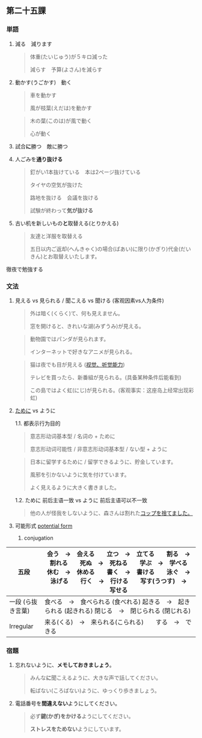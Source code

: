 ## 第二十五課

### 単語

1. 減る　減ります

    > 体重(たいじゅう)が５キロ減った
    > 
    > 減らす　予算(よさん)を減らす

1. 動かす(うごかす)　動く

    > 車を動かす
    >
    > 風が枝葉(えだは)を動かす
    
    > 木の葉(このは)が風で動く
    >
    > 心が動く

1. 試合**に**勝つ　敵に勝つ

1. 人ごみを**通り抜ける**

    > 釘がい1本抜けている　本は2ページ抜けている
    >
    > タイヤの空気が抜けた
    >
    > 路地を抜ける　会議を抜ける
    >
    > 試験が終わって**気が抜ける**

1. 古い机を新しいもの**と**取替える(とりかえる)

    > 友達と洋服を取替える
    >
    > 五日以内ご返却(へんきゃく)の場合(ばあい)に限り(かぎり)代金(だいきん)とお取替えいたします。

徹夜で勉強する

### 文法

1. 見える vs 見られる / 聞こえる vs 聞ける (客观因素vs人为条件)

    > 外は暗く(くらく)て、何も見えません。
    >
    > 窓を開けると、きれいな湖(みずうみ)が見える。

    > 動物園ではパンダが見られます。
    >
    > インターネットで好きなアニメが見られる。

    > 猫は夜でも目が見える ([视觉、听觉能力](https://www.sigure.tw/learn-japanese/mix/difference/mieru-mirareru.php))
    >
    > テレビを買ったら、新番組が見られる。(具备某种条件后能看到)
    >
    > この島ではよく虹(にじ)が見られる。(客观事实：这座岛上经常出现彩虹)

1. [ために](./ch33_20231202.md) vs ように

    1.1. 都表示行为目的

    > 意志形动词基本型 / 名词の + ために
    >
    > 意志形动词可能性 / 非意志形动词基本型 / ない型 + ように

    > 日本に留学するために / 留学できるように、貯金しています。
    >
    > 風邪を引かないように気を付けています。
    >
    > よく見えるように大きく書きました。

    1.2. ために 前后主语一致 vs ように 前后主语可以不一致

    > 他の人が怪我をしないように、森さんは割れた[コップを捨てました。](./ch30_20231111.md)

1. 可能形式 [potential form](https://www.tofugu.com/japanese-grammar/verb-potential-form-reru/)

    1. conjugation

| 五段                | 会う　→　会える　　立つ　→　立てる　　割る　→　割れる　　死ぬ　→　死ねる　　学ぶ　→　学べる　　休む　→　休める　　書く　→　書ける　　泳ぐ　→　泳げる　　行く　→　行ける　　写す(うつす)　→　写せる　　|
|----------------------|-------------------------------------------------------------------------------------------------------------------------------------------------|
| 一段 (ら抜き言葉) | 食べる　→　食べられる (食べれる) 起きる　→　起きられる (起きれる) 閉じる　→　閉じられる (閉じれる)                                              |
| Irregular            | 来る(くる)　→　来られる(こられる)　　する　→　できる                                                                                                                 |

### 宿題

1. 忘れないように、**メモしておきましょう**。

    > みんな**に**聞こえるように、大きな声で話してください。
    >
    > 転ばない(ころばない)ように、ゆっくり歩きましょう。

1. 電話番号を**間違えない**ようにしてください。

    > 必ず**鍵(かぎ)をかける**ようにしてください。
    >
    > **ストレスをためない**ようにしています。
